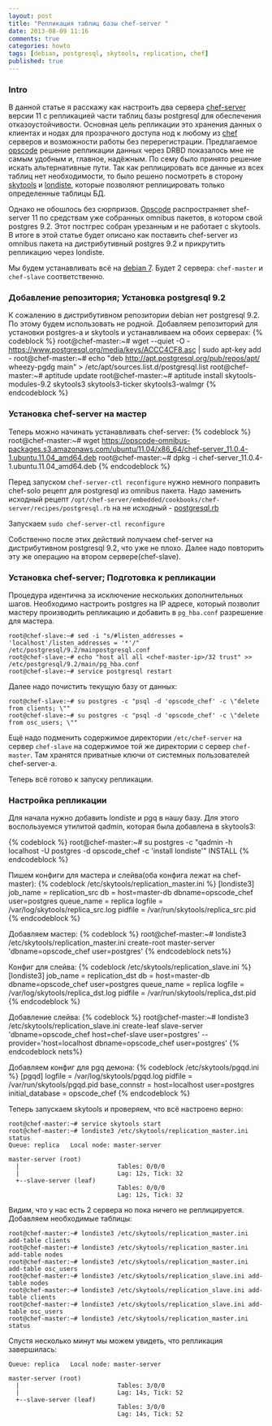 ```yaml
---
layout: post
title: "Репликация таблиц базы chef-server "
date: 2013-08-09 11:16
comments: true
categories: howto
tags: [debian, postgresql, skytools, replication, chef]
published: true
---
```

### Intro
В данной статье я расскажу как настроить два сервера [chef-server][1] версии 11 с репликацией части таблиц базы postgresql для обеспечения отказоустойчивости. Основная цель репликации это хранения данных о клиентах и нодах для прозрачного доступа нод к любому из [chef][1] серверов и возможности работы без перерегистрации. Предлагаемое [opscode][1] решение репликации данных через DRBD показалось мне не самым удобным и, главное, надёжным. По сему было принято решение искать альтернативные пути. Так как реплицировать все данные из всех таблиц нет необходимости, то было решено посмотреть в сторону [skytools](http://wiki.postgresql.org/wiki/Skytools) и [londiste](http://wiki.postgresql.org/wiki/Skytools#Londiste), которые позволяют реплицировать только определенные таблицы БД.

Однако не обошлось без сюрпризов. [Opscode][1] распространяет shef-server 11 по средствам уже собранных omnibus пакетов, в котором свой postgres 9.2. Этот постгрес собран урезанным и не работает с skytools. В итоге в этой статье будет описано как поставить chef-server из omnibus пакета на дистрибутивный postgres 9.2 и прикрутить репликацию через londiste.

Мы будем устанавливать всё на [debian 7](http://debian.org). Будет 2 сервера: `chef-master` и `chef-slave` соответственно.  

### Добавление репозитория; Установка postgresql 9.2
К сожалению в дистрибутивном репозитории debian нет postgresql 9.2. По этому будем использовать не родной.
Добавляем репозиторий для установки postgres-a и skytools и устанавливаем на обоих серверах:
{% codeblock %}
root@chef-master:~# wget --quiet -O - https://www.postgresql.org/media/keys/ACCC4CF8.asc | sudo apt-key add -
root@chef-master:~# echo "deb http://apt.postgresql.org/pub/repos/apt/ wheezy-pgdg main" > /etc/apt/sources.list.d/postgresql.list
root@chef-master:~# aptitude update
root@chef-master:~# aptitude install skytools-modules-9.2 skytools3 skytools3-ticker skytools3-walmgr
{% endcodeblock %}
<!-- more -->

### Установка chef-server на мастер
Теперь можно начинать устанавливать chef-server:
{% codeblock %}
root@chef-master:~# wget https://opscode-omnibus-packages.s3.amazonaws.com/ubuntu/11.04/x86_64/chef-server_11.0.4-1.ubuntu.11.04_amd64.deb
root@chef-master:~# dpkg -i chef-server_11.0.4-1.ubuntu.11.04_amd64.deb
{% endcodeblock %}

Перед запуском `chef-server-ctl reconfigure` нужно немного поправить chef-solo рецепт для postgresql из omnibus пакета. Надо заменить исходный рецепт `/opt/chef-server/embedded/cookbooks/chef-server/recipes/postgresql.rb` на не исходный - [postgresql.rb](/files/postgresql.rb)

Запускаем `sudo chef-server-ctl reconfigure`

Собственно после этих действий получаем chef-server на дистрибутивном postgresql 9.2, что уже не плохо. Далее надо повторить эту же операцию на втором сервере(chef-slave).

### Установка chef-server; Подготовка к репликации
Процедура идентична за исключение нескольких дополнительных шагов.
Необходимо настроить postgres на IP адресе, который позволит мастеру производить репликацию и добавить в `pg_hba.conf` разрешение для мастера.
```
root@chef-slave:~# sed -i "s/#listen_addresses = 'localhost'/listen_addresses = '*'/" /etc/postgresql/9.2/mainpostgresql.conf
root@chef-slave:~# echo "host all all <chef-master-ip>/32 trust" >> /etc/postgresql/9.2/main/pg_hba.conf
root@chef-slave:~# service postgresql restart
```
Далее надо почистить текущую базу от данных:
```
root@chef-slave:~# su postgres -c "psql -d 'opscode_chef' -c \"delete from clients; \""
root@chef-slave:~# su postgres -c "psql -d 'opscode_chef' -c \"delete from osc_users; \""
```
Ещё надо подменить содержимое директории `/etc/chef-server` на сервер `chef-slave` на содержимое той же директории с сервер `chef-master`. Там хранятся приватные ключи от системных пользователей chef-server-a.

Теперь всё готово к запуску репликации.

### Настройка репликации
Для начала нужно добавить londiste и pgq в нашу базу. Для этого воспользуемся утилитой qadmin, которая была добавлена в skytools3:

{% codeblock %}
root@chef-master:~# su postgres -c "qadmin -h localhost -U postgres -d opscode_chef -c 'install londiste'"
INSTALL
{% endcodeblock %}

Пишем конфиги для мастера и слейва(оба конфига лежат на chef-master):
{% codeblock /etc/skytools/replication_master.ini %}
[londiste3]
job_name = replication_src
db = host=master-db dbname=opscode_chef user=postgres
queue_name = replica
logfile = /var/log/skytools/replica_src.log
pidfile = /var/run/skytools/replica_src.pid 
{% endcodeblock %}

Добавляем мастер:
{% codeblock %}
root@chef-master:~# londiste3 /etc/skytools/replication_master.ini create-root master-server 'dbname=opscode_chef user=postgres'
{% endcodeblock nets%}

Конфиг для слейва:
{% codeblock /etc/skytools/replication_slave.ini %}
[londiste3]
job_name = replication_dst
db = host=master-db dbname=opscode_chef user=postgres
queue_name = replica
logfile = /var/log/skytools/replica_dst.log
pidfile = /var/run/skytools/replica_dst.pid 
{% endcodeblock %}

Добавление слейва:
{% codeblock %}
root@chef-master:~# londiste3 /etc/skytools/replication_slave.ini create-leaf slave-server 'dbname=opscode_chef host=chef-slave user=postgres' --provider='host=localhost dbname=opscode_chef user=postgres' 
{% endcodeblock nets%}

Добавляем конфиг для pgq демона:
{% codeblock /etc/skytools/pgqd.ini %}
[pgqd]
logfile = /var/log/skytools/pgqd.log
pidfile = /var/run/skytools/pgqd.pid
base_connstr = host=localhost user=postgres
initial_database = opscode_chef
{% endcodeblock %}

Теперь запускаем skytools и проверяем, что всё настроено верно:
```
root@chef-master:~# service skytools start
root@chef-master:~# londiste3 /etc/skytools/replication_master.ini status
Queue: replica   Local node: master-server

master-server (root)
  |                           Tables: 0/0/0
  |                           Lag: 12s, Tick: 32
  +--slave-server (leaf)
                              Tables: 0/0/0
                              Lag: 12s, Tick: 32
```
Видим, что у нас есть 2 сервера но пока ничего не реплицируется.
Добавляем необходимые таблицы:
```
root@chef-master:~# londiste3 /etc/skytools/replication_master.ini add-table clients
root@chef-master:~# londiste3 /etc/skytools/replication_master.ini add-table nodes
root@chef-master:~# londiste3 /etc/skytools/replication_master.ini add-table osc_users
root@chef-master:~# londiste3 /etc/skytools/replication_slave.ini add-table nodes
root@chef-master:~# londiste3 /etc/skytools/replication_slave.ini add-table clients
root@chef-master:~# londiste3 /etc/skytools/replication_slave.ini add-table osc_users
root@chef-master:~# londiste3 /etc/skytools/replication_master.ini status
```
Спустя несколько минут мы можем увидеть, что репликация завершилась:
```
Queue: replica   Local node: master-server

master-server (root)
  |                           Tables: 3/0/0
  |                           Lag: 14s, Tick: 52
  +--slave-server (leaf)
                              Tables: 3/0/0
                              Lag: 14s, Tick: 52
```

[1]: http://www.opscode.com "Opscode"
